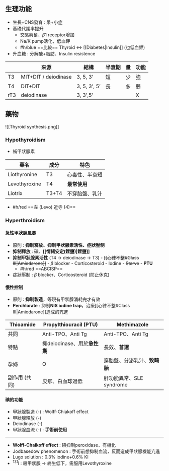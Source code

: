 ## 生理功能
- 生長+CNS發育 : 呆+小症
- 基礎代謝率提升
	- 交感興奮，$\beta1$ receptor增加
	- Na/K pump活化，低血鉀
	- #h/blue ==比較== Thyroid <-> [[Diabetes|Insulin]] (也低血鉀)
- 升血糖 : 分解醣+脂肪、Insulin resistence

|     | 來源                 | 結構         | 半衰期 | 量 | 功能 |
|-----|----------------------|--------------|--------|----|------|
| T3  | MIT+DIT / deiodinase | 3, 5, 3’     | 短     | 少 | 強   |
| T4  | DIT+DIT              | 3, 5, 3’, 5’ | 長     | 多 | 弱   |
| rT3 | deiodinase           | 3, 3’,5’     |        |    | X    |
## 藥物
![[Thyroid synthesis.png]]
### Hypothyroidism
- 補甲狀腺素

| 藥名          | 成分  | 特色           |
|---------------|-------|----------------|
| Liothyronine  | T3    | 心毒性、半衰短 |
| Levothyroxine | T4    | **最常使用**       |
| Liotrix       | T3+T4 | 不穿胎盤、乳汁 |
- #h/red ==左 (Levo) 近寺 (4)==
### Hyperthroidism
#### 急性甲狀腺風暴
- 原則 : **抑制釋放、抑制甲狀腺素活性、症狀壓制**
- **抑制釋放** : 碘、**[[情緒安定(鋰鹽)|鋰鹽]]**
- **抑制甲狀腺素活性** (T4 -> deiodinase -> T3)
		- ~~[[心律不整#Class III|Amiodarone]]~~
		- $\beta$ blocker
		- Corticosteroid
		- Iodine
		- ~~Starve~~
		- **PTU**
	- #h/red ==ABCISP==
- 症狀壓制 : $\beta$ blocker、Corticosteroid (防止休克)
#### 慢性控制
- 原則 : **抑制製造**，等現有甲狀腺消耗完才有效
- **Perchlorate** : 抑制**NIS iodine trap**，治療[[心律不整#Class III|Amiodarone]]造成的亢進

|Thioamide      | Propylthiouracil (PTU)   | Methi**mazole**              |
|---------------|--------------------------|--------------------------|
| 共同          | Anti-TPO、Anti Tg        |  Anti-TPO、Anti Tg        |
| 特點          | 抑deiodinase、用於**急性期** | 長效、**首選**               |
| 孕婦          | O                        | 穿胎盤、分泌乳汁、**致畸胎** |
| 副作用 (共同) | 皮疹、白血球過低         | 肝功能異常、SLE syndrome |

#### 碘的功能
- 甲狀腺製造 (-) : Wolff-Chiakoff effect
- 甲狀腺釋放 (-)
- Deiodinase (-)
- 甲狀腺血流 (-) : **手術前使用**
***
- **Wolff-Chaikoff effect** : 碘抑制peroxidase、有機化
- Jodbasedow phenomenon : 手術前想抑制血流，反而造成甲狀腺機能亢進
- Lugo solution : 0.3% iodine+0.6% KI
- $^{131}$I : 殺甲狀腺 -> 終生低下，需服用Levothyroxine